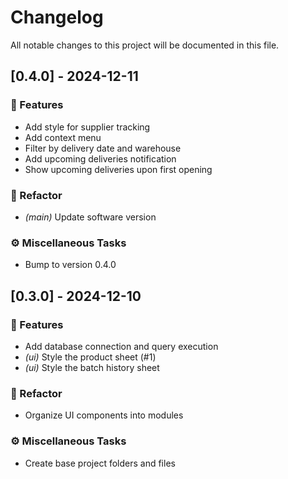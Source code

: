 # Changelog

All notable changes to this project will be documented in this file.

## [0.4.0] - 2024-12-11

### 🚀 Features

- Add style for supplier tracking
- Add context menu
- Filter by delivery date and warehouse
- Add upcoming deliveries notification
- Show upcoming deliveries upon first opening

### 🚜 Refactor

- *(main)* Update software version

### ⚙️ Miscellaneous Tasks

- Bump to version 0.4.0

## [0.3.0] - 2024-12-10

### 🚀 Features

- Add database connection and query execution
- *(ui)* Style the product sheet (#1)
- *(ui)* Style the batch history sheet

### 🚜 Refactor

- Organize UI components into modules

### ⚙️ Miscellaneous Tasks

- Create base project folders and files

<!-- generated by git-cliff -->
